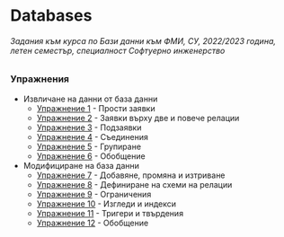 # Databases
###### Задания към курса по Бази данни към ФМИ, СУ, 2022/2023 година, летен семестър, специалност Софтуерно инженерство

### Упражнения 
- Извличане на данни от база данни
    - [Упражнение 1](<./Exercise_01/>) - Прости заявки
    - [Упражнение 2](<./Exercise_02/>) - Заявки върху две и повече релации
    - [Упражнение 3](<./Exercise_03/>) - Подзаявки
    - [Упражнение 4](<./Exercise_04/>) - Съединения
    - [Упражнение 5](<./Exercise_05/>) - Групиране
    - [Упражнение 6](<./Exercise_06/>) - Обобщение
- Модифициране на база данни
    - [Упражнение 7](<./Exercise_07/>) - Добавяне, промяна и изтриване
    - [Упражнение 8](<./Exercise_08/>) - Дефиниране на схеми на релации
    - [Упражнение 9](<./Exercise_09/>) - Ограничения
    - [Упражнение 10](<./Exercise_10/>) - Изгледи и индекси
    - [Упражнение 11](<./Exercise_11/>) - Тригери и твърдения
    - [Упражнение 12](<./Exercise_12/>) - Обобщение